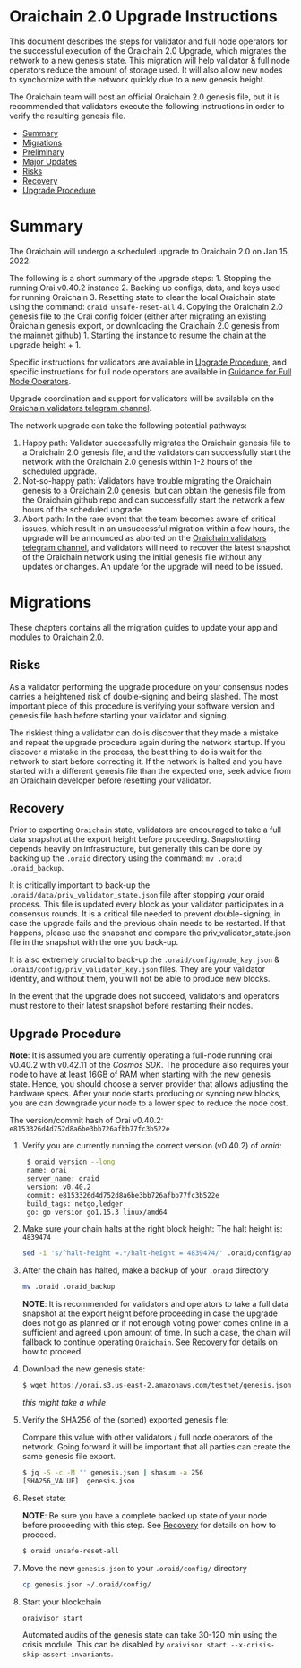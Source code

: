 # Oraichain 2.0 Upgrade Instructions

This document describes the steps for validator and full node operators for the successful execution of the Oraichain 2.0 Upgrade, which migrates the network to a new genesis state. This migration will help validator & full node operators reduce the amount of storage used. It will also allow new nodes to synchornize with the network quickly due to a new genesis height.

The Oraichain team
will post an official Oraichain 2.0 genesis file, but it is recommended that validators
execute the following instructions in order to verify the resulting genesis file.

  - [Summary](#summary)
  - [Migrations](#migrations)
  - [Preliminary](#preliminary)
  - [Major Updates](#major-updates)
  - [Risks](#risks)
  - [Recovery](#recovery)
  - [Upgrade Procedure](#upgrade-procedure)
 
# Summary

The Oraichain will undergo a scheduled upgrade to Oraichain 2.0 on Jan 15, 2022.

The following is a short summary of the upgrade steps:
    1. Stopping the running Orai v0.40.2 instance 
    2. Backing up configs, data, and keys used for running Oraichain
    3. Resetting state to clear the local Oraichain state using the command: ```oraid unsafe-reset-all```
    4. Copying the Oraichain 2.0 genesis file to the Orai config folder (either after migrating an existing Oraichain genesis export, or downloading the Oraichain 2.0 genesis from the mainnet github)
    1. Starting the instance to resume the chain at the upgrade height + 1.

Specific instructions for validators are available in [Upgrade Procedure](#upgrade-procedure), 
and specific instructions for full node operators are available in [Guidance for Full Node Operators](#guidance-for-full-node-operators).

Upgrade coordination and support for validators will be available on the [Oraichain validators telegram channel](https://t.me/+yH9nMLrokQRhZGY1).

The network upgrade can take the following potential pathways:
1. Happy path: Validator successfully migrates the Oraichain genesis file to a Oraichain 2.0 genesis file, and the validators can successfully start the network with the Oraichain 2.0 genesis within 1-2 hours of the scheduled upgrade.
1. Not-so-happy path: Validators have trouble migrating the Oraichain genesis to a Oraichain 2.0 genesis, but can obtain the genesis file from the Oraichain github repo and can successfully start the network a few hours of the scheduled upgrade.  
1. Abort path: In the rare event that the team becomes aware of critical issues, which result in an unsuccessful migration within a few hours, the upgrade will be announced as aborted 
   on the [Oraichain validators telegram channel](https://t.me/+yH9nMLrokQRhZGY1), and validators will need to recover the latest snapshot of the Oraichain network using the initial genesis file without any updates or changes. 
   An update for the upgrade will need to be issued.

# Migrations

These chapters contains all the migration guides to update your app and modules to Oraichain 2.0.

## Risks

As a validator performing the upgrade procedure on your consensus nodes carries a heightened risk of
double-signing and being slashed. The most important piece of this procedure is verifying your
software version and genesis file hash before starting your validator and signing.

The riskiest thing a validator can do is discover that they made a mistake and repeat the upgrade
procedure again during the network startup. If you discover a mistake in the process, the best thing
to do is wait for the network to start before correcting it. If the network is halted and you have
started with a different genesis file than the expected one, seek advice from an Oraichain developer
before resetting your validator.

## Recovery

Prior to exporting `Oraichain` state, validators are encouraged to take a full data snapshot at the
export height before proceeding. Snapshotting depends heavily on infrastructure, but generally this
can be done by backing up the `.oraid` directory using the command: ```mv .oraid .oraid_backup```.

It is critically important to back-up the `.oraid/data/priv_validator_state.json` file after stopping your oraid process. This file is updated every block as your validator participates in a consensus rounds. It is a critical file needed to prevent double-signing, in case the upgrade fails and the previous chain needs to be restarted. If that happens, please use the snapshot and compare the priv_validator_state.json file in the snapshot with the one you back-up.

It is also extremely crucial to back-up the `.oraid/config/node_key.json` & `.oraid/config/priv_validator_key.json` files. They are your validator identity, and without them, you will not be able to produce new blocks.

In the event that the upgrade does not succeed, validators and operators must restore to their latest snapshot before restarting their nodes.

## Upgrade Procedure

__Note__: It is assumed you are currently operating a full-node running orai v0.40.2 with v0.42.11 of the _Cosmos SDK_. The procedure also requires your node to have at least 16GB of RAM when starting with the new genesis state. Hence, you should choose a server provider that allows adjusting the hardware specs. After your node starts producing or syncing new blocks, you are can downgrade your node to a lower spec to reduce the node cost.

The version/commit hash of Orai v0.40.2: `e8153326d4d752d8a6be3bb726afbb77fc3b522e`

1. Verify you are currently running the correct version (v0.40.2) of _oraid_:

   ```bash
    $ oraid version --long
    name: orai
    server_name: oraid
    version: v0.40.2
    commit: e8153326d4d752d8a6be3bb726afbb77fc3b522e
    build_tags: netgo,ledger
    go: go version go1.15.3 linux/amd64
   ```

1. Make sure your chain halts at the right block height:
    The halt height is: `4839474`

    ```bash
    sed -i 's/^halt-height =.*/halt-height = 4839474/' .oraid/config/app.toml
    ```

 1. After the chain has halted, make a backup of your `.oraid` directory

    ```bash
    mv .oraid .oraid_backup
    ```

    **NOTE**: It is recommended for validators and operators to take a full data snapshot at the export
   height before proceeding in case the upgrade does not go as planned or if not enough voting power
   comes online in a sufficient and agreed upon amount of time. In such a case, the chain will fallback
   to continue operating `Oraichain`. See [Recovery](#recovery) for details on how to proceed.

1. Download the new genesis state:

   ```bash
   $ wget https://orai.s3.us-east-2.amazonaws.com/testnet/genesis.json -O genesis.json
   ```
   _this might take a while_

1. Verify the SHA256 of the (sorted) exported genesis file:

    Compare this value with other validators / full node operators of the network. 
    Going forward it will be important that all parties can create the same genesis file export.

   ```bash
   $ jq -S -c -M '' genesis.json | shasum -a 256
   [SHA256_VALUE]  genesis.json
   ```
1. Reset state:

   **NOTE**: Be sure you have a complete backed up state of your node before proceeding with this step.
   See [Recovery](#recovery) for details on how to proceed.

   ```bash
   $ oraid unsafe-reset-all
   ```

1. Move the new `genesis.json` to your `.oraid/config/` directory

    ```bash
    cp genesis.json ~/.oraid/config/
    ```

1. Start your blockchain 

    ```bash
    oraivisor start
    ```

    Automated audits of the genesis state can take 30-120 min using the crisis module. This can be disabled by 
    `oraivisor start --x-crisis-skip-assert-invariants`.